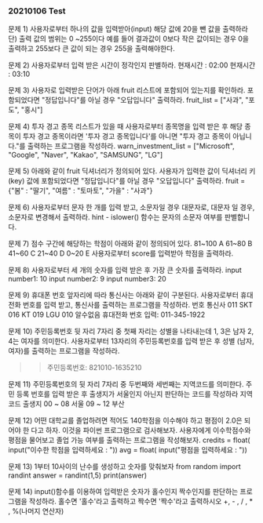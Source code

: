 ### 20210106 Test

 문제 1)
 사용자로부터 하나의 값을 입력받아(input)
 해당 값에 20을 뺀 값을 출력하라
 단) 출력 값의 범위는 0 ~255이다
 예를 들어 결과값이 0보다 작은 값이되는 경우 0을 출력하고
 255보다 큰 값이 되는 경우 255을 출력해야한다.

 문제 2)
 사용자로부터 입력 받은 시간이 정각인지 판별하라.
 현재시간 : 02:00
 현재시간 : 03:10

 문제 3)
 사용자로 입력받은 단어가 아래 fruit 리스트에 포함되어
 있는지를 확인하라.
 포함되었다면 "정답입니다"를 아닐 경우 "오답입니다" 출력하라.
fruit_list = ["사과", "포도", "홍시"]

 문제 4)
 투자 경고 종목 리스트가 있을 때
 사용자로부터 종목명을 입력 받은 후
 해당 종목이 투자 경고 종목이라면 '투자 경고 종목입니다'를
 아니면 "투자 경고 종목이 아닙니다."를 출력하는 프로그램을 작성하라.
warn_investment_list = ["Microsoft", "Google", "Naver", "Kakao", "SAMSUNG", "LG"]

 문제 5)
 아래와 같이 fruit 딕셔너리가 정의되어 있다.
 사용자가 입력한 값이 딕셔너리 키 (key) 값에 포함되었다면 "정답입니다"를
 아닐 경우 "오답입니다" 출력하라.
fruit = {"봄" : "딸기", "여름" : "토마토", "가을" : "사과"}

 문제 6)
 사용자로부터 문자 한 개를 입력 받고,
 소문자일 경우 대문자로,
 대문자 일 경우, 소문자로 변경해서 출력하라.
 hint -  islower() 함수는 문자의 소문자 여부를 판별합니다.

 문제 7)
 점수 구간에 해당하는 학점이 아래와 같이 정의되어 있다.
 81~100 A
 61~80	 B
 41~60	 C
 21~40	 D
 0~20	 E
 사용자로부터 score를 입력받아 학점을 출력하라.

 문제 8)
 사용자로부터 세 개의 숫자를 입력 받은 후
 가장 큰 숫자를 출력하라.
 input number1: 10
 input number2: 9
 input number3: 20

 문제 9)
 휴대폰 번호 앞자리에 따라 통신사는 아래와 같이 구분된다. 사용자로부터 휴대전화 번호를 입력 받고, 통신사를 출력하는 프로그램을 작성하라.
 번호	통신사
 011	SKT
 016	KT
 019	LGU
 010	알수없음
 휴대전화 번호 입력: 011-345-1922

 문제 10)
 주민등록번호 뒷 자리 7자리 중 첫째 자리는 성별을 나타내는데
 1, 3은 남자 2, 4는 여자를 의미한다.
 사용자로부터 13자리의 주민등록번호를 입력 받은 후 성별 (남자, 여자)를 출력하는 프로그램을 작성하라.
 >> 주민등록번호: 821010-1635210

 문제 11)
 주민등록번호의 뒷 자리 7자리 중 두번째와 세번째는 지역코드를 의미한다.
 주민 등록 번호를 입력 받은 후 출생지가 서울인지 아닌지 판단하는 코드를 작성하라
 지역코드	출생지
 00 ~ 08	서울
 09 ~ 12	부산

 문제 12)
 어떤 대학교를 졸업하려면 적어도 140학점을 이수해야
 하고 평점이 2.0은 되어야 한 다고 하자.
 이것을 파이썬 프로그램으로 검사해보자.
 사용자에게 이수학점수와 평점을 물어보고 졸업 가능 여부를 출력하는 프로그램을 작성해보자.
 credits = float( input("이수한 학점을 입력하세요 : "))
 avg = float( input("평점을 입력하세요 : "))

 문제 13)
 1부터 10사이의 난수를 생성하고 숫자를 맞춰보자
from random import randint
answer = randint(1,5)
print(answer)


 문제 14)
 input()함수를 이용하여 입력받은 숫자가 홀수인지 짝수인지를 판단하는 프로그램을 작성하라.
 홀수면 '홀수'라고 출력하고 짝수면 '짝수'라고 출력하시오
 +, - , / , * , %(나머지 연산자)